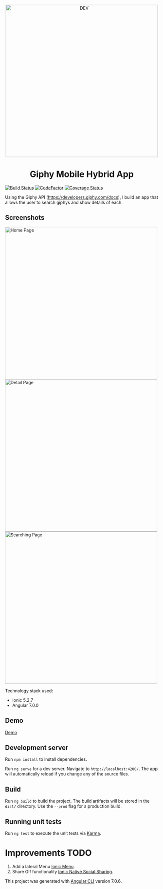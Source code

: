 <div align="center">
  <br>
  <img alt="DEV" src="https://blog.phonehouse.es/wp-content/uploads/2018/01/giphy-1-1.gif" width="500px">
  <h1>Giphy Mobile Hybrid App</h1>
</div>

[![Build Status](https://travis-ci.com/anreig/ionicgiphy.svg?branch=master)](https://travis-ci.com/anreig/ionicgiphy)
[![CodeFactor](https://www.codefactor.io/repository/github/anreig/ionicgiphy/badge)](https://www.codefactor.io/repository/github/anreig/ionicgiphy)
[![Coverage Status](https://coveralls.io/repos/github/anreig/ionicgiphy/badge.svg?branch=master)](https://coveralls.io/github/anreig/ionicgiphy?branch=coveralls)


Using the Giphy API (https://developers.giphy.com/docs), I build an app
that allows the user to search giphys and show details of each.


## Screenshots
<img src="https://i.ibb.co/803B006/img2.png" height="500px" alt="Home Page" border="0">
<img src="https://i.ibb.co/nPyHJnx/img3.png" height="500px" alt="Detail Page" border="0">
<img src="https://i.ibb.co/8Mmq2gK/img1.png" height="500px" alt="Searching Page" border="0">

Technology stack used:
  - Ionic 5.2.7
  - Angular 7.0.0

## Demo

[Demo](https://anreig.github.io/ionicgiphy/)

## Development server
Run `npm install` to install dependencies.

Run `ng serve` for a dev server. Navigate to `http://localhost:4200/`. The app will automatically reload if you change any of the source files.

## Build

Run `ng build` to build the project. The build artifacts will be stored in the `dist/` directory. Use the `--prod` flag for a production build.

## Running unit tests

Run `ng test` to execute the unit tests via [Karma](https://karma-runner.github.io).


# Improvements TODO

1. Add a lateral Menu [Ionic Menu](https://ionicframework.com/docs/api/menu).
2. Share Gif functionality [Ionic Native Social Sharing](https://ionicframework.com/docs/native/social-sharing).


This project was generated with [Angular CLI](https://github.com/angular/angular-cli) version 7.0.6.
